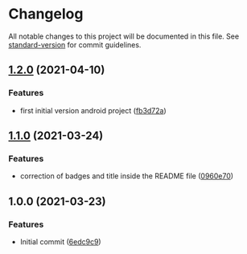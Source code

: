 # Changelog

All notable changes to this project will be documented in this file. See [standard-version](https://github.com/conventional-changelog/standard-version) for commit guidelines.

## [1.2.0](https://github.com/danielcerongrajales/Banners/compare/v1.1.0...v1.2.0) (2021-04-10)


### Features

*  first initial version android project ([fb3d72a](https://github.com/danielcerongrajales/Banners/commit/fb3d72abad8f3653217d8179fe426dd664543112))

## [1.1.0](https://github.com/danielcerongrajales/Banners/compare/v1.0.0...v1.1.0) (2021-03-24)


### Features

* correction of badges and title inside the  README file ([0960e70](https://github.com/danielcerongrajales/Banners/commit/0960e7066b6cd7072704b9abcf9382b6b48a2d56))

## 1.0.0 (2021-03-23)


### Features

* Initial commit ([6edc9c9](https://github.com/danielcerongrajales/Banners/commit/6edc9c9f8a27f52d648e6525f71e6450b1d06048))
